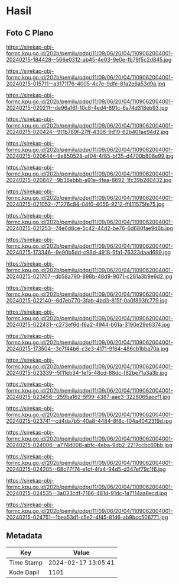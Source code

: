 # Hasil

## Foto C Plano

https://sirekap-obj-formc.kpu.go.id/202b/pemilu/pdpr/11/09/06/20/04/1109062004001-20240215-184428--566e0312-ab45-4e03-9e0e-fb79f5c2d845.jpg

https://sirekap-obj-formc.kpu.go.id/202b/pemilu/pdpr/11/09/06/20/04/1109062004001-20240215-015711--a3171f76-4005-4c7e-9dfe-81a2e6a53d9a.jpg

https://sirekap-obj-formc.kpu.go.id/202b/pemilu/pdpr/11/09/06/20/04/1109062004001-20240215-020211--de96a16f-10c8-4ed4-891c-6a74d318eb93.jpg

https://sirekap-obj-formc.kpu.go.id/202b/pemilu/pdpr/11/09/06/20/04/1109062004001-20240215-020424--911b789f-27ff-4306-9d19-62b401ae94d2.jpg

https://sirekap-obj-formc.kpu.go.id/202b/pemilu/pdpr/11/09/06/20/04/1109062004001-20240215-020644--9e850528-af04-4f85-bf35-d4700b808e99.jpg

https://sirekap-obj-formc.kpu.go.id/202b/pemilu/pdpr/11/09/06/20/04/1109062004001-20240215-020847--9b36ebbb-a91e-4fea-8692-1fc39b260432.jpg

https://sirekap-obj-formc.kpu.go.id/202b/pemilu/pdpr/11/09/06/20/04/1109062004001-20240215-021052--71276c84-04f0-4056-9212-ff411575fe75.jpg

https://sirekap-obj-formc.kpu.go.id/202b/pemilu/pdpr/11/09/06/20/04/1109062004001-20240215-021253--74e6d8ce-5c42-44d2-be76-6d680fae9d6b.jpg

https://sirekap-obj-formc.kpu.go.id/202b/pemilu/pdpr/11/09/06/20/04/1109062004001-20240215-173346--9e90b5dd-c98d-4918-9fa1-76323daad699.jpg

https://sirekap-obj-formc.kpu.go.id/202b/pemilu/pdpr/11/09/06/20/04/1109062004001-20240215-021707--db58a790-898b-48d9-9071-c281a3b9e6d2.jpg

https://sirekap-obj-formc.kpu.go.id/202b/pemilu/pdpr/11/09/06/20/04/1109062004001-20240215-022140--6d7eb770-3fab-4bd3-815f-0a0f893fc779.jpg

https://sirekap-obj-formc.kpu.go.id/202b/pemilu/pdpr/11/09/06/20/04/1109062004001-20240215-022431--c273ef6d-f6a2-4944-b61a-3190e29e6374.jpg

https://sirekap-obj-formc.kpu.go.id/202b/pemilu/pdpr/11/09/06/20/04/1109062004001-20240215-173504--3e7f44b6-c3e3-4171-9f64-486cb1bba70a.jpg

https://sirekap-obj-formc.kpu.go.id/202b/pemilu/pdpr/11/09/06/20/04/1109062004001-20240215-023339--5f11eb34-1ef5-48cd-88dc-f82be71a3a3b.jpg

https://sirekap-obj-formc.kpu.go.id/202b/pemilu/pdpr/11/09/06/20/04/1109062004001-20240215-023456--259ba162-5f99-4387-aae3-3228065aeef1.jpg

https://sirekap-obj-formc.kpu.go.id/202b/pemilu/pdpr/11/09/06/20/04/1109062004001-20240215-023741--cd4da7b5-40a8-4484-8f8c-f04a4042319d.jpg

https://sirekap-obj-formc.kpu.go.id/202b/pemilu/pdpr/11/09/06/20/04/1109062004001-20240215-024006--a774d008-abfc-4eba-9db2-2217ccbc60bb.jpg

https://sirekap-obj-formc.kpu.go.id/202b/pemilu/pdpr/11/09/06/20/04/1109062004001-20240215-024205--68c77f74-e1cf-4fa4-94d5-d347ef79c1f6.jpg

https://sirekap-obj-formc.kpu.go.id/202b/pemilu/pdpr/11/09/06/20/04/1109062004001-20240215-024535--3a033cdf-7186-481d-91dc-1a7114aa8ecd.jpg

https://sirekap-obj-formc.kpu.go.id/202b/pemilu/pdpr/11/09/06/20/04/1109062004001-20240215-024751--1bea53d1-c5e2-4f45-81d6-ab9bcc506771.jpg


## Metadata

| Key        | Value               |
| ---------- | ------------------- |
| Time Stamp | 2024-02-17 13:05:41 |
| Kode Dapil | 1101                |



